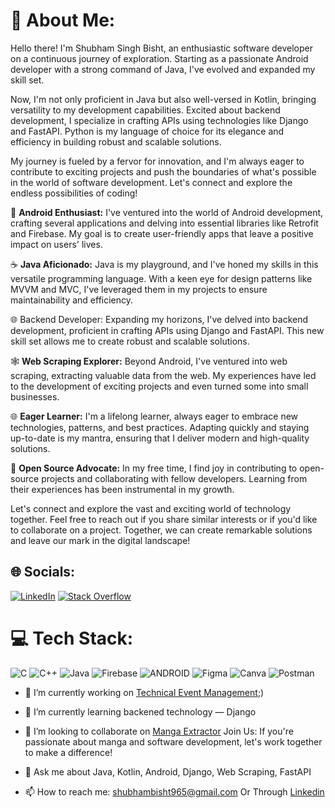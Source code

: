 


# 👋 About Me:

Hello there! I'm Shubham Singh Bisht, an enthusiastic software developer on a continuous journey of exploration. Starting as a passionate Android developer with a strong command of Java, I've evolved and expanded my skill set.

Now, I'm not only proficient in Java but also well-versed in Kotlin, bringing versatility to my development capabilities. Excited about backend development, I specialize in crafting APIs using technologies like Django and FastAPI. Python is my language of choice for its elegance and efficiency in building robust and scalable solutions.

My journey is fueled by a fervor for innovation, and I'm always eager to contribute to exciting projects and push the boundaries of what's possible in the world of software development. Let's connect and explore the endless possibilities of coding!

📱 **Android Enthusiast:** I've ventured into the world of Android development, crafting several applications and delving into essential libraries like Retrofit and Firebase. My goal is to create user-friendly apps that leave a positive impact on users' lives.

☕ **Java Aficionado:** Java is my playground, and I've honed my skills in this versatile programming language. With a keen eye for design patterns like MVVM and MVC, I've leveraged them in my projects to ensure maintainability and efficiency.

🌐 Backend Developer: Expanding my horizons, I've delved into backend development, proficient in crafting APIs using Django and FastAPI. This new skill set allows me to create robust and scalable solutions.

🕸️ **Web Scraping Explorer:** Beyond Android, I've ventured into web scraping, extracting valuable data from the web. My experiences have led to the development of exciting projects and even turned some into small businesses.

🌐 **Eager Learner:** I'm a lifelong learner, always eager to embrace new technologies, patterns, and best practices. Adapting quickly and staying up-to-date is my mantra, ensuring that I deliver modern and high-quality solutions.

🌱 **Open Source Advocate:** In my free time, I find joy in contributing to open-source projects and collaborating with fellow developers. Learning from their experiences has been instrumental in my growth.

Let's connect and explore the vast and exciting world of technology together. Feel free to reach out if you share similar interests or if you'd like to collaborate on a project. Together, we can create remarkable solutions and leave our mark in the digital landscape!




## 🌐 Socials:
[![LinkedIn](https://img.shields.io/badge/LinkedIn-%230077B5.svg?logo=linkedin&logoColor=white)](https://www.linkedin.com/in/shubhamsinghbisht-androiddeveloper/) [![Stack Overflow](https://img.shields.io/badge/-Stackoverflow-FE7A16?logo=stack-overflow&logoColor=white)](https://stackoverflow.com/users/18078141/shubham) 

# 💻 Tech Stack:
![C](https://img.shields.io/badge/c-%2300599C.svg?style=for-the-badge&logo=c&logoColor=white) ![C++](https://img.shields.io/badge/c++-%2300599C.svg?style=for-the-badge&logo=c%2B%2B&logoColor=white) ![Java](https://img.shields.io/badge/java-%23ED8B00.svg?style=for-the-badge&logo=java&logoColor=white) ![Firebase](https://img.shields.io/badge/firebase-%23039BE5.svg?style=for-the-badge&logo=firebase) ![ANDROID](https://img.shields.io/badge/android-%2320232a.svg?style=for-the-badge&logo=android&logoColor=%a4c639) 	![Figma](https://img.shields.io/badge/figma-%23F24E1E.svg?style=for-the-badge&logo=figma&logoColor=white) ![Canva](https://img.shields.io/badge/Canva-%2300C4CC.svg?style=for-the-badge&logo=Canva&logoColor=white) ![Postman](https://img.shields.io/badge/Postman-FF6C37?style=for-the-badge&logo=postman&logoColor=white)


- 🔭 I’m currently working on [Technical Event Management](https://github.com/AndroidLord/TechnicalEventManagement);)
- 🌱 I’m currently learning backened technology — Django
- 👯 I’m looking to collaborate on [Manga Extractor](https://github.com/AndroidLord/MangaExtractor) Join Us: If you're passionate about manga and software development, let's work together to make a difference!

- 💬 Ask me about Java, Kotlin, Android, Django, Web Scraping, FastAPI
- 📫 How to reach me: shubhambisht965@gmail.com Or Through [Linkedin](https://www.linkedin.com/in/shubhamsinghbisht-androiddeveloper/)

